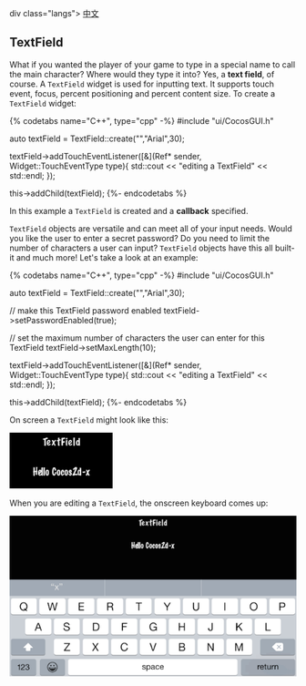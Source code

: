 div class="langs">
  <a href="#" class="btn" onclick="toggleLanguage()">中文</a>
</div>

## TextField
What if you wanted the player of your game to type in a special name to call the
main character? Where would they type it into? Yes, a __text field__, of course.
A `TextField` widget is used for inputting text. It supports touch event, focus,
percent positioning and percent content size. To create a `TextField` widget:

{% codetabs name="C++", type="cpp" -%}
#include "ui/CocosGUI.h"

auto textField = TextField::create("","Arial",30);

textField->addTouchEventListener([&](Ref* sender, Widget::TouchEventType type){
				std::cout << "editing a TextField" << std::endl;
});

this->addChild(textField);
{%- endcodetabs %}

In this example a `TextField` is created and a __callback__ specified.

`TextField` objects are versatile and can meet all of your input needs. Would you
like the user to enter a secret password? Do you need to limit the number of
characters a user can input? `TextField` objects have this all built-it and much
more! Let's take a look at an example:

{% codetabs name="C++", type="cpp" -%}
#include "ui/CocosGUI.h"

auto textField = TextField::create("","Arial",30);

// make this TextField password enabled
textField->setPasswordEnabled(true);

// set the maximum number of characters the user can enter for this TextField
textField->setMaxLength(10);

textField->addTouchEventListener([&](Ref* sender, Widget::TouchEventType type){
				std::cout << "editing a TextField" << std::endl;
});

this->addChild(textField);
{%- endcodetabs %}

On screen a `TextField` might look like this:

![](ui_components-img/TextField_example.png "")

When you are editing a `TextField`, the onscreen keyboard comes up:

![](ui_components-img/TextField_example_keyboard.png "")
